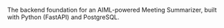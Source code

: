 The backend foundation for an AIML-powered Meeting Summarizer, built with Python (FastAPI) and PostgreSQL.
